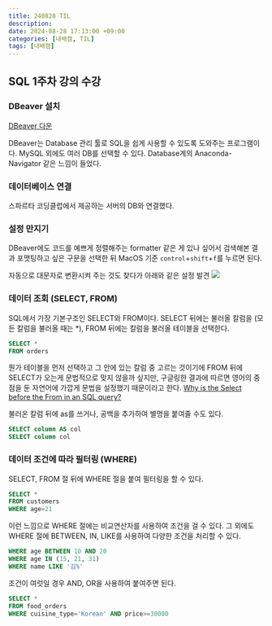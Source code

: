 ```yaml
---
title: 240828 TIL
description:
date: 2024-08-28 17:13:00 +09:00
categories: [내배캠, TIL]
tags: [내배캠]
---
```


## SQL 1주차 강의 수강
### DBeaver 설치
[DBeaver 다운](https://dbeaver.io/download/)

DBeaver는 Database 관리 툴로 SQL을 쉽게 사용할 수 있도록 도와주는 프로그램이다. MySQL 외에도 여러 DB를 선택할 수 있다. Database계의 Anaconda-Navigator 같은 느낌이 들었다.

### 데이터베이스 연결
스파르타 코딩클럽에서 제공하는 서버의 DB와 연결했다.

### 설정 만지기
DBeaver에도 코드를 예쁘게 정렬해주는 formatter 같은 게 있나 싶어서 검색해본 결과 포맷팅하고 싶은 구문을 선택한 뒤 MacOS 기준 `control`+`shift`+`f`를 누르면 된다.

자동으로 대문자로 변환시켜 주는 것도 찾다가 아래와 같은 설정 발견
![](https://velog.velcdn.com/images/minjaemong/post/df621b97-c00e-4c90-af67-69cf5ba0548e/image.png)


### 데이터 조회 (SELECT, FROM)
SQL에서 가장 기본구조인 SELECT와 FROM이다.
SELECT 뒤에는 불러올 칼럼을 (모든 칼럼을 불러올 때는 *),
FROM 뒤에는 칼럼을 불러올 테이블을 선택한다.
```sql
SELECT *
FROM orders
```
뭔가 테이블을 먼저 선택하고 그 안에 있는 칼럼 중 고르는 것이기에 FROM 뒤에 SELECT가 오는게 문법적으로 맞지 않을까 싶지만, 구글링한 결과에 따르면 영어의 중점을 둔 자연어에 가깝게 문법을 설정했기 때문이라고 한다.
[Why is the Select before the From in an SQL query?](https://softwareengineering.stackexchange.com/questions/127706/why-is-the-select-before-the-from-in-an-sql-query)

불러온 칼럼 뒤에 as를 쓰거나, 공백을 추가하여 별명을 붙여줄 수도 있다.
```sql
SELECT column AS col
SELECT column col
```
### 데이터 조건에 따라 필터링 (WHERE)
SELECT, FROM 절 뒤에 WHERE 절을 붙여 필터링을 할 수 있다.
```sql
SELECT *
FROM customers
WHERE age=21
```
이런 느낌으로 WHERE 절에는 비교연산자를 사용하여 조건을 걸 수 있다.
그 외에도 WHERE 절에 BETWEEN, IN, LIKE를 사용하여 다양한 조건을 처리할 수 있다.
```sql
WHERE age BETWEEN 10 AND 20
WHERE age IN (15, 21, 31)
WHERE name LIKE '김%'
```
조건이 여럿일 경우 AND, OR을 사용하여 붙여주면 된다.
```sql
SELECT *
FROM food_orders
WHERE cuisine_type='Korean' AND price>=30000
```
